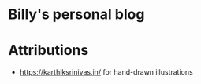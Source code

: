 # Billy's personal blog

# Attributions

- https://karthiksrinivas.in/ for hand-drawn illustrations
